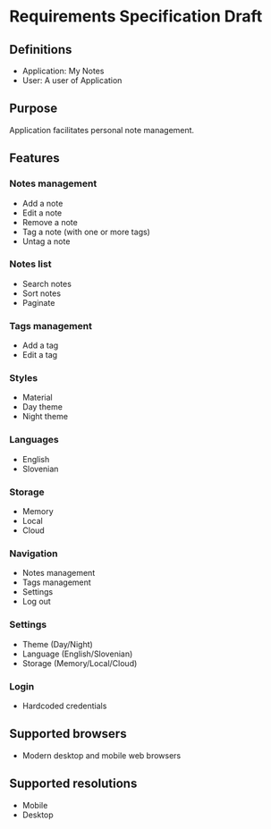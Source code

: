 # Requirements Specification Draft


## Definitions
 - Application: My Notes
 - User: A user of Application



## Purpose

Application facilitates personal note management.



## Features

### Notes management
 - Add a note
 - Edit a note
 - Remove a note
 - Tag a note (with one or more tags)
 - Untag a note

### Notes list
 - Search notes
 - Sort notes
 - Paginate

### Tags management
 - Add a tag
 - Edit a tag

### Styles
 - Material
 - Day theme
 - Night theme

### Languages
 - English
 - Slovenian

### Storage
 - Memory
 - Local
 - Cloud

### Navigation
 - Notes management
 - Tags management
 - Settings
 - Log out

### Settings
 - Theme (Day/Night)
 - Language (English/Slovenian)
 - Storage (Memory/Local/Cloud)

### Login
  - Hardcoded credentials



## Supported browsers
 - Modern desktop and mobile web browsers



## Supported resolutions
 - Mobile
 - Desktop
